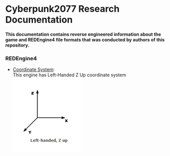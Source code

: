 <h1>Cyberpunk2077 Research Documentation</h1>
<h4>This documentation contains reverse engineered information about the game and REDEngine4 file formats that was conducted by authors of this repository.</h4>

<h3>REDEngine4</h3>

* [Coordinate System](https://docs.microsoft.com/en-us/windows/win32/direct3d9/coordinate-systems):<br>
This engine has Left-Handed Z Up coordinate system<br>
<img src="./images/coord.png" /><br>